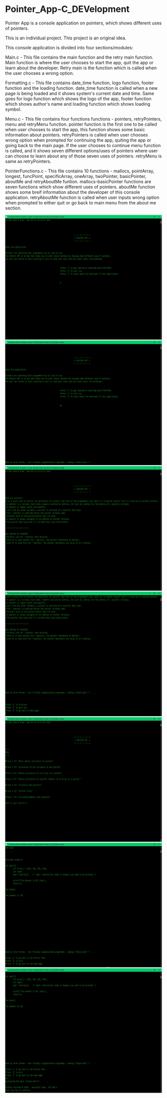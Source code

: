 # Pointer_App-C_DEVelopment

Pointer App is a console application on pointers, which shows different uses of pointers.

This is an individual project. This project is an original idea.

This console application is divided into four sections/modules:

Main.c - This file contains the main function and the retry main function. Main function is where the user chooses to start the app, quit the app or learn about the developer. Retry main is the function which is called when the user chooses a wrong option.

Formatting.c - This file contains date_time function, logo function, footer function and the loading function. date_time function is called when a new page is being loaded and it shows system's current date and time. Same goes for logo function which shows the logo of the app, footer function which shows author's name and loading function which shows loading symbol.

Menu.c - This file contains four functions functions - pointers, retryPointers, menu and retryMenu function. pointer function is the first one to be called when user chooses to start the app, this function shows some basic information about pointers. retryPointers is called when user chooses wrong option when prompted for continuing the app, quiting the app or going back to the main page. If the user chooses to continue menu function is called, and it shows seven different options/uses of pointers where user can choose to learn about any of those seven uses of pointers. retryMenu is same as retryPointers.

PointerFunctions.c - This file contains 10 functions - mallocs, pointArray, longest, funcPoint, specificArray, oneArray, twoPointer, basicPointer, aboutMe and retryAboutMe funtion. mallocs-basicPointer functions are seven functions which show different uses of pointers. aboutMe function shows some breif information about the developer of this console application. retryAboutMe function is called when user inputs wrong option when prompted to either quit or go back to main menu from the about me section.

<img src="Images/1.JPG" Height=400>

<img src="Images/2.JPG" Height=400>

<img src="Images/3.JPG" Height=400>

<img src="Images/4.JPG" Height=400>

<img src="Images/5.JPG" Height=400>

<img src="Images/6.JPG" Height=400>

<img src="Images/7.JPG" Height=400>
